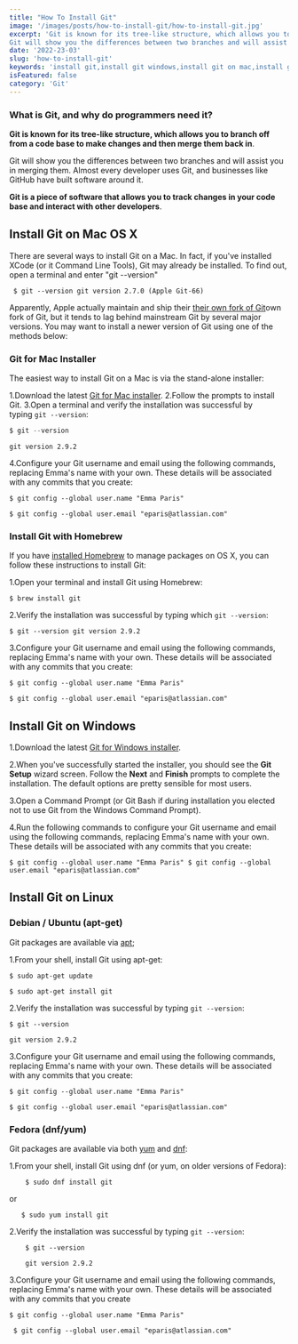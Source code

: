 ```yaml
---
title: "How To Install Git"
image: '/images/posts/how-to-install-git/how-to-install-git.jpg'
excerpt: 'Git is known for its tree-like structure, which allows you to branch off from a code base to make changes and then merge them back in.
Git will show you the differences between two branches and will assist you in merging them.' 
date: '2022-23-03'
slug: 'how-to-install-git'
keywords: 'install git,install git windows,install git on mac,install git on windows,install git bash,how to install git, install git mac'
isFeatured: false
category: 'Git'
---
```


### What is Git, and why do programmers need it?

**Git is known for its tree-like structure, which allows you to branch off from a code base to make changes and then merge them back in**.


Git will show you the differences between two branches and will assist you in merging them. Almost every developer uses Git, and businesses like GitHub have built software around it.

**Git is a piece of software that allows you to track changes in your code base and interact with other developers**.

## Install Git on Mac OS X

There are several ways to install Git on a Mac. In fact, if you've installed XCode (or it Command Line Tools), Git may already be installed. To find out, open a terminal and enter  "git --version"    
```plainText
 $ git --version git version 2.7.0 (Apple Git-66) 
 ```

Apparently, Apple actually maintain and ship their [their own fork of Git](http://opensource.apple.com/source/Git/)own fork of Git, but it tends to lag behind mainstream Git by several major versions. You may want to install a newer version of Git using one of the methods below: 

### Git for Mac Installer

The easiest way to install Git on a Mac is via the stand-alone installer:

1.Download the latest [Git for Mac installer](https://sourceforge.net/projects/git-osx-installer/files/).
2.Follow the prompts to install Git.
3.Open a terminal and verify the installation was successful by typing `git --version`:

```javascript
$ git --version
```


```
git version 2.9.2
```
4.Configure your Git username and email using the following commands, replacing Emma's name with your own. These details will be associated with any commits that you create:

```
$ git config --global user.name "Emma Paris"
```


```
$ git config --global user.email "eparis@atlassian.com"
```

### **Install Git with Homebrew**

If you have [installed Homebrew](http://brew.sh/) to manage packages on OS X, you can follow these instructions to install Git:

1.Open your terminal and install Git using Homebrew:

```
$ brew install git
```

2.Verify the installation was successful by typing which `git --version`:

```
$ git --version git version 2.9.2
```

3.Configure your Git username and email using the following commands, replacing Emma's name with your own. These details will be associated with any commits that you create:

```
$ git config --global user.name "Emma Paris"
```

```
$ git config --global user.email "eparis@atlassian.com"
```

## **Install Git on Windows**

1.Download the latest [Git for Windows installer](https://git-for-windows.github.io/).

2.When you've successfully started the installer, you should see the **Git Setup** wizard screen. Follow the **Next** and **Finish** prompts to complete the installation. The default options are pretty sensible for most users.

3.Open a Command Prompt (or Git Bash if during installation you elected not to use Git from the Windows Command Prompt).

4.Run the following commands to configure your Git username and email using the following commands, replacing Emma's name with your own. These details will be associated with any commits that you create:

```
$ git config --global user.name "Emma Paris" $ git config --global user.email "eparis@atlassian.com"
```

## **Install Git on Linux**

### Debian / Ubuntu (apt-get)

Git packages are available via [apt](https://wiki.debian.org/Apt);

1.From your shell, install Git using apt-get:

```
$ sudo apt-get update
```

```
$ sudo apt-get install git
```

2.Verify the installation was successful by typing `git --version`:

```
$ git --version
```

```
git version 2.9.2
```

3.Configure your Git username and email using the following commands, replacing Emma's name with your own. These details will be associated with any commits that you create:

```
$ git config --global user.name "Emma Paris"
```

```
$ git config --global user.email "eparis@atlassian.com"
```

### Fedora (dnf/yum)

Git packages are available via both [yum](https://fedoraproject.org/wiki/Yum) and [dnf](https://fedoraproject.org/wiki/Dnf):

1.From your shell, install Git using dnf (or yum, on older versions of Fedora):
    
```
    $ sudo dnf install git
```
    
 or
    
 ```
    $ sudo yum install git
```
    
2.Verify the installation was successful by typing `git --version`:
    
```
    $ git --version
 ```
    
```
    git version 2.9.2
```
    
3.Configure your Git username and email using the following commands, replacing Emma's name with your own. These details will be associated with any commits that you create

```
$ git config --global user.name "Emma Paris"
```

```
 $ git config --global user.email "eparis@atlassian.com"
```